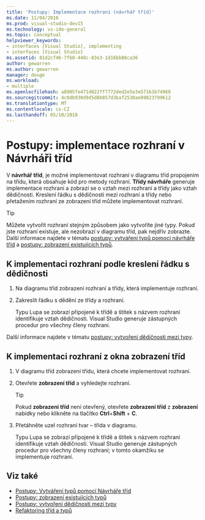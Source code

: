 ```yaml
---
title: 'Postupy: Implementace rozhraní (návrhář tříd)'
ms.date: 11/04/2016
ms.prod: visual-studio-dev15
ms.technology: vs-ide-general
ms.topic: conceptual
helpviewer_keywords:
- interfaces [Visual Studio], implementing
- interfaces [Visual Studio]
ms.assetid: 81d2cf46-7f60-448c-83e3-1d16bb88ca36
author: gewarren
ms.author: gewarren
manager: douge
ms.workload:
- multiple
ms.openlocfilehash: a8905fe471d022ff7772ded2e5e3e571b1b74968
ms.sourcegitcommit: 4c0db930d9d5d8b857d3baf2530ae89823799612
ms.translationtype: MT
ms.contentlocale: cs-CZ
ms.lasthandoff: 05/10/2018
---
```

# <a name="how-to-implement-an-interface-in-class-designer"></a>Postupy: implementace rozhraní v Návrháři tříd

V **návrhář tříd**, je možné implementovat rozhraní v diagramu tříd propojením na třídu, která obsahuje kód pro metody rozhraní. **Třídy návrháře** generuje implementace rozhraní a zobrazí se o vztah mezi rozhraní a třídy jako vztah dědičnosti. Kreslení řádku s dědičnosti mezi rozhraní a třídy nebo přetažením rozhraní ze zobrazení tříd můžete implementovat rozhraní.

> [!TIP]
> Můžete vytvořit rozhraní stejným způsobem jako vytvoříte jiné typy. Pokud jste rozhraní existuje, ale nezobrazí v diagramu tříd, pak nejdřív zobrazte. Další informace najdete v tématu [postupy: vytváření typů pomocí návrháře tříd](how-to-create-types.md) a [postupy: zobrazení existujících typů](how-to-view-existing-types.md).

## <a name="to-implement-an-interface-by-drawing-an-inheritance-line"></a>K implementaci rozhraní podle kreslení řádku s dědičnosti

1.  Na diagramu tříd zobrazení rozhraní a třídy, která implementuje rozhraní.

2.  Zakreslit řádku s dědění ze třídy a rozhraní.

     Typu Lupa se zobrazí připojené k třídě a štítek s názvem rozhraní identifikuje vztah dědičnosti. Visual Studio generuje zástupných procedur pro všechny členy rozhraní.

Další informace najdete v tématu [postupy: vytvoření dědičnosti mezi typy](how-to-create-inheritance-between-types.md).

## <a name="to-implement-an-interface-from-the-class-view-window"></a>K implementaci rozhraní z okna zobrazení tříd

1.  V diagramu tříd zobrazení třídu, která chcete implementovat rozhraní.

2.  Otevřete **zobrazení tříd** a vyhledejte rozhraní.

    > [!TIP]
    > Pokud **zobrazení tříd** není otevřený, otevřete **zobrazení tříd** z **zobrazení** nabídky nebo klikněte na tlačítko **Ctrl**+**Shift** + **C**.

3.  Přetáhněte uzel rozhraní tvar – třída v diagramu.

     Typu Lupa se zobrazí připojené k třídě a štítek s názvem rozhraní identifikuje vztah dědičnosti. Visual Studio generuje zástupných procedur pro všechny členy rozhraní; v tomto okamžiku se implementuje rozhraní.

## <a name="see-also"></a>Viz také

- [Postupy: Vytváření typů pomocí Návrháře tříd](how-to-create-types.md)
- [Postupy: zobrazení existujících typů](how-to-view-existing-types.md)
- [Postupy: vytvoření dědičnosti mezi typy](how-to-create-inheritance-between-types.md)
- [Refaktoring tříd a typů](refactoring-classes-and-types.md)